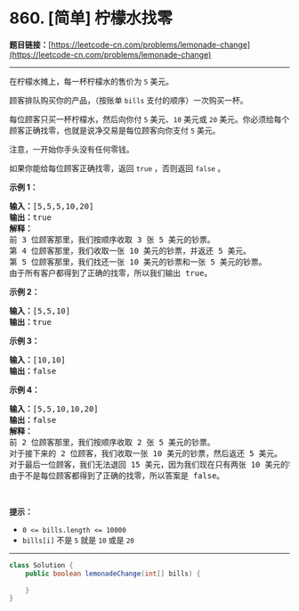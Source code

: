 # 860. [简单] 柠檬水找零

**题目链接：**[https://leetcode-cn.com/problems/lemonade-change](https://leetcode-cn.com/problems/lemonade-change)

---

<div class="content__1Y2H">
 <div class="notranslate">
  <p>在柠檬水摊上，每一杯柠檬水的售价为&nbsp;<code>5</code>&nbsp;美元。</p> 
  <p>顾客排队购买你的产品，（按账单 <code>bills</code> 支付的顺序）一次购买一杯。</p> 
  <p>每位顾客只买一杯柠檬水，然后向你付 <code>5</code> 美元、<code>10</code> 美元或 <code>20</code> 美元。你必须给每个顾客正确找零，也就是说净交易是每位顾客向你支付 <code>5</code> 美元。</p> 
  <p>注意，一开始你手头没有任何零钱。</p> 
  <p>如果你能给每位顾客正确找零，返回&nbsp;<code>true</code>&nbsp;，否则返回 <code>false</code>&nbsp;。</p> 
  <p><strong>示例 1：</strong></p> 
  <pre class="language-text"><strong>输入：</strong>[5,5,5,10,20]
<strong>输出：</strong>true
<strong>解释：
</strong>前 3 位顾客那里，我们按顺序收取 3 张 5 美元的钞票。
第 4 位顾客那里，我们收取一张 10 美元的钞票，并返还 5 美元。
第 5 位顾客那里，我们找还一张 10 美元的钞票和一张 5 美元的钞票。
由于所有客户都得到了正确的找零，所以我们输出 true。
</pre> 
  <p><strong>示例 2：</strong></p> 
  <pre class="language-text"><strong>输入：</strong>[5,5,10]
<strong>输出：</strong>true
</pre> 
  <p><strong>示例 3：</strong></p> 
  <pre class="language-text"><strong>输入：</strong>[10,10]
<strong>输出：</strong>false
</pre> 
  <p><strong>示例 4：</strong></p> 
  <pre class="language-text"><strong>输入：</strong>[5,5,10,10,20]
<strong>输出：</strong>false
<strong>解释：</strong>
前 2 位顾客那里，我们按顺序收取 2 张 5 美元的钞票。
对于接下来的 2 位顾客，我们收取一张 10 美元的钞票，然后返还 5 美元。
对于最后一位顾客，我们无法退回 15 美元，因为我们现在只有两张 10 美元的钞票。
由于不是每位顾客都得到了正确的找零，所以答案是 false。
</pre> 
  <p>&nbsp;</p> 
  <p><strong>提示：</strong></p> 
  <ul> 
   <li><code>0 &lt;= bills.length &lt;= 10000</code></li> 
   <li><code>bills[i]</code>&nbsp;不是&nbsp;<code>5</code>&nbsp;就是&nbsp;<code>10</code>&nbsp;或是&nbsp;<code>20</code>&nbsp;</li> 
  </ul> 
 </div>
</div>

---

```java
class Solution {
    public boolean lemonadeChange(int[] bills) {
        
    }
}
```